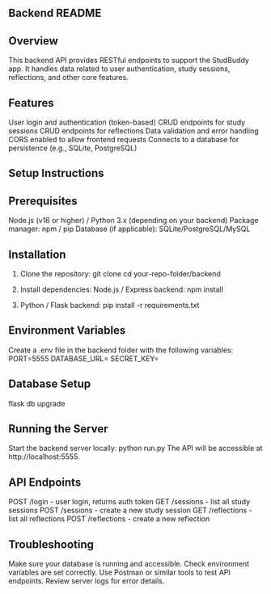 ## Backend README

## Overview
This backend API provides RESTful endpoints to support the StudBuddy app. It handles data related to user authentication, study sessions, reflections, and other core features.

## Features
User login and authentication (token-based)
CRUD endpoints for study sessions
CRUD endpoints for reflections
Data validation and error handling
CORS enabled to allow frontend requests
Connects to a database for persistence (e.g., SQLite, PostgreSQL)

## Setup Instructions
## Prerequisites
Node.js (v16 or higher) / Python 3.x (depending on your backend)
Package manager: npm / pip
Database (if applicable): SQLite/PostgreSQL/MySQL

## Installation
1. Clone the repository:
git clone <your-repo-url>
cd your-repo-folder/backend

2. Install dependencies:
Node.js / Express backend:
npm install

3. Python / Flask backend:
pip install -r requirements.txt

## Environment Variables
Create a .env file in the backend folder with the following variables:
PORT=5555
DATABASE_URL=<your-database-connection-string>
SECRET_KEY=<your-secret-key-for-authentication>

## Database Setup
flask db upgrade

## Running the Server
Start the backend server locally:
python run.py
The API will be accessible at http://localhost:5555.

## API Endpoints
POST /login - user login, returns auth token
GET /sessions - list all study sessions
POST /sessions - create a new study session
GET /reflections - list all reflections
POST /reflections - create a new reflection

## Troubleshooting
Make sure your database is running and accessible.
Check environment variables are set correctly.
Use Postman or similar tools to test API endpoints.
Review server logs for error details.



